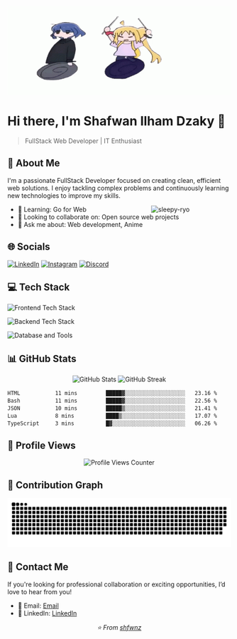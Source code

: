 <div align="center">
  <img src="ryo.gif" alt="GitHub Banner" width="100%" height="200" />
</div>

# Hi there, I'm Shafwan Ilham Dzaky 👋

> FullStack Web Developer | IT Enthusiast

## 🚀 About Me

I'm a passionate FullStack Developer focused on creating clean, efficient web solutions. I enjoy tackling complex problems and continuously learning new technologies to improve my skills.

<!-- Ryo -->

<img
  align="right"
  src="https://github.com/user-attachments/assets/e43e5661-f045-41c8-970c-af7583ab018a"
  alt="sleepy-ryo"
  width="180"
/>

<!-- - 🔭 Currently working on: [school project](https://github.com/shfwnz) -->

- 🌱 Learning: Go for Web
- 👯 Looking to collaborate on: Open source web projects
- 💬 Ask me about: Web development, Anime

<!-- z-index and style won't work in GitHub -->

## 🌐 Socials

<div align="left">
  <a href="https://www.linkedin.com/in/shafwan-ilham-dzaky" target="_blank"><img src="https://skillicons.dev/icons?i=linkedin" alt="LinkedIn" height="40"></a>
  <a href="https://www.instagram.com/shffky_" target="_blank"><img src="https://skillicons.dev/icons?i=instagram" alt="Instagram" height="40"></a>
  <a href="https://discord.com/users/shfwn_" target="_blank"><img src="https://skillicons.dev/icons?i=discord" alt="Discord" height="40"></a>
</div>

## 💻 Tech Stack

<p align="left">
  <img src="https://skillicons.dev/icons?i=html,css,js,react,vue,bootstrap,tailwindcss" alt="Frontend Tech Stack" />
</p>

<p align="left">
  <img src="https://skillicons.dev/icons?i=nodejs,php,laravel,python,go" alt="Backend Tech Stack" />
</p>

<p align="left">
  <img src="https://skillicons.dev/icons?i=mysql,git,github,npm,figma" alt="Database and Tools" />
</p>

## 📊 GitHub Stats

<div align="center">
  <img src="https://github-readme-stats.vercel.app/api?username=shfwnz&theme=dark&hide_border=false&include_all_commits=false&count_private=false" alt="GitHub Stats" width="50%" />
  <img src="https://github-readme-streak-stats.herokuapp.com/?user=shfwnz&theme=dark&hide_border=false" alt="GitHub Streak" width="50%" />
</div>

<!--START_SECTION:waka-->

```txt
HTML           11 mins         █████▓░░░░░░░░░░░░░░░░░░░   23.16 %
Bash           11 mins         █████▓░░░░░░░░░░░░░░░░░░░   22.56 %
JSON           10 mins         █████▒░░░░░░░░░░░░░░░░░░░   21.41 %
Lua            8 mins          ████▒░░░░░░░░░░░░░░░░░░░░   17.07 %
TypeScript     3 mins          █▓░░░░░░░░░░░░░░░░░░░░░░░   06.26 %
```

<!--END_SECTION:waka-->

## 👀 Profile Views

<div align="center">
  <img src="https://profile-counter.glitch.me/shfwnz/count.svg?" alt="Profile Views Counter" />
</div>

## 🐍 Contribution Graph

<picture>
  <source media="(prefers-color-scheme: dark)" srcset="https://raw.githubusercontent.com/shfwnz/shfwnz/output/github-snake-dark.svg" />
  <source media="(prefers-color-scheme: light)" srcset="https://raw.githubusercontent.com/shfwnz/shfwnz/output/github-snake.svg" />
  <img alt="GitHub Snake" src="https://raw.githubusercontent.com/shfwnz/shfwnz/output/github-snake.svg" />
</picture>

## 🤝 Contact Me

If you're looking for professional collaboration or exciting opportunities, I’d love to hear from you!

- 📧 Email: [Email](mailto:ilhamdzaky2007@gmail.com)
- 💼 LinkedIn: [LinkedIn](https://www.linkedin.com/in/shafwan-ilham-dzaky)

<div align="center">
  <i>⭐️ From <a href="https://github.com/shfwnz">shfwnz</a></i>
</div>

##

